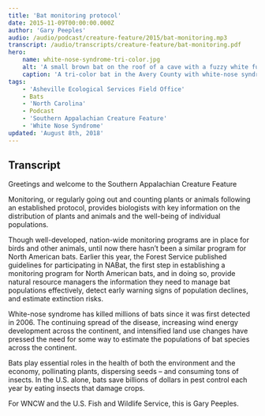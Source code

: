 ```yaml
---
title: 'Bat monitoring protocol'
date: 2015-11-09T00:00:00.000Z
author: 'Gary Peeples'
audio: /audio/podcast/creature-feature/2015/bat-monitoring.mp3
transcript: /audio/transcripts/creature-feature/bat-monitoring.pdf
hero:
    name: white-nose-syndrome-tri-color.jpg
    alt: 'A small brown bat on the roof of a cave with a fuzzy white fungus on its nose.'
    caption: 'A tri-color bat in the Avery County with white-nose syndrome. <a href="https://flic.kr/p/9gLJmB">Photo</a> by Gabrielle Graeter, NCWRC.'
tags:
    - 'Asheville Ecological Services Field Office'
    - Bats
    - 'North Carolina'
    - Podcast
    - 'Southern Appalachian Creature Feature'
    - 'White Nose Syndrome'
updated: 'August 8th, 2018'
---
```


## Transcript

Greetings and welcome to the Southern Appalachian Creature Feature

Monitoring, or regularly going out and counting plants or animals following an established protocol, provides biologists with key information on the distribution of plants and animals and the well-being of individual populations.

Though well-developed, nation-wide monitoring programs are in place for birds and other animals, until now there hasn’t been a similar program for North American bats. Earlier this year, the Forest Service published guidelines for participating in NABat, the first step in establishing a monitoring program for North American bats, and in doing so, provide natural resource managers the information they need to manage bat populations effectively, detect early warning signs of population declines, and estimate extinction risks.

White-nose syndrome has killed millions of bats since it was first detected in 2006. The continuing spread of the disease, increasing wind energy development across the continent, and intensified land use changes have pressed the need for some way to estimate the populations of bat species across the continent.

Bats play essential roles in the health of both the environment and the economy, pollinating plants, dispersing seeds – and consuming tons of insects. In the U.S. alone, bats save billions of dollars in pest control each year by eating insects that damage crops.

For WNCW and the U.S. Fish and Wildlife Service, this is Gary Peeples.